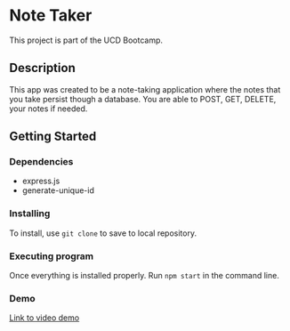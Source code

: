 # Note Taker

This project is part of the UCD Bootcamp.

## Description

This app was created to be a note-taking application where the notes that you take persist though a database. You are able to POST, GET, DELETE, your notes if needed.

## Getting Started

### Dependencies

- express.js
- generate-unique-id

### Installing

To install, use `git clone` to save to local repository.

### Executing program

Once everything is installed properly. Run `npm start` in the command line.

### Demo
[Link to video demo](https://user-images.githubusercontent.com/108028584/197608931-cc2781f4-b400-490e-aa04-793b36215410.webm)
